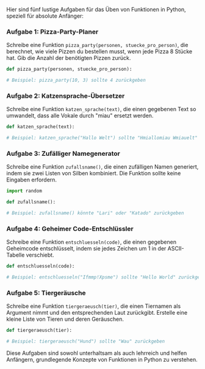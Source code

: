 Hier sind fünf lustige Aufgaben für das Üben von Funktionen in Python, speziell für absolute Anfänger:

### Aufgabe 1: Pizza-Party-Planer
Schreibe eine Funktion `pizza_party(personen, stuecke_pro_person)`, die berechnet, wie viele Pizzen du bestellen musst, wenn jede Pizza 8 Stücke hat. Gib die Anzahl der benötigten Pizzen zurück.

```python
def pizza_party(personen, stuecke_pro_person):

# Beispiel: pizza_party(10, 3) sollte 4 zurückgeben
```

### Aufgabe 2: Katzensprache-Übersetzer
Schreibe eine Funktion `katzen_sprache(text)`, die einen gegebenen Text so umwandelt, dass alle Vokale durch "miau" ersetzt werden.

```python
def katzen_sprache(text):

# Beispiel: katzen_sprache("Hallo Welt") sollte "Hmiallomiau Wmiauelt" zurückgeben
```

### Aufgabe 3: Zufälliger Namegenerator
Schreibe eine Funktion `zufallsname()`, die einen zufälligen Namen generiert, indem sie zwei Listen von Silben kombiniert. Die Funktion sollte keine Eingaben erfordern.

```python
import random

def zufallsname():

# Beispiel: zufallsname() könnte "Lari" oder "Katado" zurückgeben
```

### Aufgabe 4: Geheimer Code-Entschlüssler
Schreibe eine Funktion `entschluesseln(code)`, die einen gegebenen Geheimcode entschlüsselt, indem sie jedes Zeichen um 1 in der ASCII-Tabelle verschiebt.

```python
def entschluesseln(code):

# Beispiel: entschluesseln("Ifmmp!Xpsme") sollte "Hello World" zurückgeben
```

### Aufgabe 5: Tiergeräusche
Schreibe eine Funktion `tiergeraeusch(tier)`, die einen Tiernamen als Argument nimmt und den entsprechenden Laut zurückgibt. Erstelle eine kleine Liste von Tieren und deren Geräuschen.

```python
def tiergeraeusch(tier):

# Beispiel: tiergeraeusch("Hund") sollte "Wau" zurückgeben
```

Diese Aufgaben sind sowohl unterhaltsam als auch lehrreich und helfen Anfängern, grundlegende Konzepte von Funktionen in Python zu verstehen.

